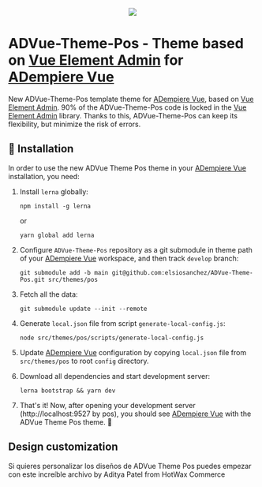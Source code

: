 <p align="center">
  <img src="https://upload.wikimedia.org/wikipedia/commons/b/b1/Adempiere-logo.png" />
</p>

# ADVue-Theme-Pos - Theme based on [Vue Element Admin](https://panjiachen.github.io/vue-element-admin-site) for [ADempiere Vue](https://github.com/adempiere/adempiere-vue)

New ADVue-Theme-Pos template theme for [ADempiere Vue](https://github.com/adempiere/adempiere-vue), based on [Vue Element Admin](https://panjiachen.github.io/vue-element-admin-site/). 90% of the ADVue-Theme-Pos code is locked in the [Vue Element Admin](https://panjiachen.github.io/vue-element-admin-site) library. Thanks to this, ADVue-Theme-Pos can keep its flexibility, but minimize the risk of errors.

## 🔌  Installation
In order to use the new ADVue Theme Pos theme in your [ADempiere Vue](https://github.com/adempiere/adempiere-vue) installation, you need:

1. Install `lerna` globally:

   ```
   npm install -g lerna
   ```

   or

   ```
   yarn global add lerna
   ```

1. Configure `ADVue-Theme-Pos` repository as a git submodule in theme path of your [ADempiere Vue](https://github.com/adempiere/adempiere-vue) workspace, and then track `develop` branch:

   ```
   git submodule add -b main git@github.com:elsiosanchez/ADVue-Theme-Pos.git src/themes/pos
   ```

1. Fetch all the data:

   ```
   git submodule update --init --remote
   ```
1. Generate `local.json` file from script `generate-local-config.js`:
   ```
   node src/themes/pos/scripts/generate-local-config.js
   ```
1. Update [ADempiere Vue](https://github.com/adempiere/adempiere-vue) configuration by copying `local.json` file from `src/themes/pos` to root `config` directory.

1. Download all dependencies and start development server:

   ```
   lerna bootstrap && yarn dev
   ```

1. That's it! Now, after opening your development server (http://localhost:9527 by pos), you should see [ADempiere Vue](https://github.com/adempiere/adempiere-vue) with the ADVue Theme Pos theme. 🎉

## Design customization

Si quieres personalizar los diseños de ADVue Theme Pos puedes empezar con este increíble archivo by Aditya Patel from HotWax Commerce
